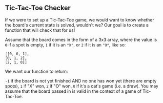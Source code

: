 
## Tic-Tac-Toe Checker

If we were to set up a Tic-Tac-Toe game, we would want to know whether the board's current state is solved, wouldn't we? Our goal is to create a function that will check that for us!

Assume that the board comes in the form of a 3x3 array, where the value is `0` if a spot is empty, `1` if it is an `"X"`, or `2` if it is an `"O"`, like so:
```
[[0, 0, 1],
[0, 1, 2],
[2, 1, 0]]
```
We want our function to return:

`-1` if the board is not yet finished AND no one has won yet (there are empty spots),
`1` if "X" won,
`2` if "O" won,
`0` if it's a cat's game (i.e. a draw).
You may assume that the board passed in is valid in the context of a game of Tic-Tac-Toe.